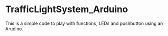 # TrafficLightSystem_Arduino

This is a simple code to play with functions, LEDs and pushbutton using an Arudino.
